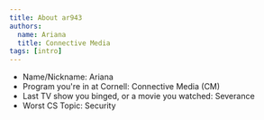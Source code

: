 ```yaml
---
title: About ar943
authors:
  name: Ariana
  title: Connective Media
tags: [intro]
---
```


- Name/Nickname: Ariana
- Program you're in at Cornell: Connective Media (CM)
- Last TV show you binged, or a movie you watched: Severance
- Worst CS Topic: Security